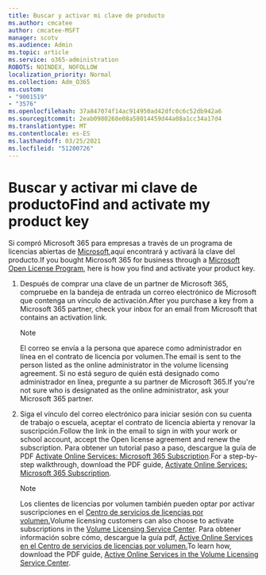 ```yaml
---
title: Buscar y activar mi clave de producto
ms.author: cmcatee
author: cmcatee-MSFT
manager: scotv
ms.audience: Admin
ms.topic: article
ms.service: o365-administration
ROBOTS: NOINDEX, NOFOLLOW
localization_priority: Normal
ms.collection: Adm_O365
ms.custom:
- "9001519"
- "3576"
ms.openlocfilehash: 37a847074f14ac914950ad42dfc0c6c52db942a6
ms.sourcegitcommit: 2eab0980268e08a58014459d44a08a1cc34a17d4
ms.translationtype: MT
ms.contentlocale: es-ES
ms.lasthandoff: 03/25/2021
ms.locfileid: "51200726"
---
```

# <a name="find-and-activate-my-product-key"></a><span data-ttu-id="45a72-102">Buscar y activar mi clave de producto</span><span class="sxs-lookup"><span data-stu-id="45a72-102">Find and activate my product key</span></span>

<span data-ttu-id="45a72-103">Si compró Microsoft 365 para empresas a través de un programa de licencias abiertas de [Microsoft,](https://go.microsoft.com/fwlink/p/?LinkID=613298)aquí encontrará y activará la clave del producto.</span><span class="sxs-lookup"><span data-stu-id="45a72-103">If you bought Microsoft 365 for business through a [Microsoft Open License Program](https://go.microsoft.com/fwlink/p/?LinkID=613298), here is how you find and activate your product key.</span></span>

1. <span data-ttu-id="45a72-104">Después de comprar una clave de un partner de Microsoft 365, compruebe en la bandeja de entrada un correo electrónico de Microsoft que contenga un vínculo de activación.</span><span class="sxs-lookup"><span data-stu-id="45a72-104">After you purchase a key from a Microsoft 365 partner, check your inbox for an email from Microsoft that contains an activation link.</span></span>

    > [!NOTE]
    > <span data-ttu-id="45a72-105">El correo se envía a la persona que aparece como administrador en línea en el contrato de licencia por volumen.</span><span class="sxs-lookup"><span data-stu-id="45a72-105">The email is sent to the person listed as the online administrator in the volume licensing agreement.</span></span> <span data-ttu-id="45a72-106">Si no está seguro de quién está designado como administrador en línea, pregunte a su partner de Microsoft 365.</span><span class="sxs-lookup"><span data-stu-id="45a72-106">If you're not sure who is designated as the online administrator, ask your Microsoft 365 partner.</span></span>
1. <span data-ttu-id="45a72-107">Siga el vínculo del correo electrónico para iniciar sesión con su cuenta de trabajo o escuela, aceptar el contrato de licencia abierta y renovar la suscripción.</span><span class="sxs-lookup"><span data-stu-id="45a72-107">Follow the link in the email to sign in with your work or school account, accept the Open license agreement and renew the subscription.</span></span> <span data-ttu-id="45a72-108">Para obtener un tutorial paso a paso, descargue la guía de PDF [Activate Online Services: Microsoft 365 Subscription](https://go.microsoft.com/fwlink/p/?LinkId=618100).</span><span class="sxs-lookup"><span data-stu-id="45a72-108">For a step-by-step walkthrough, download the PDF guide, [Activate Online Services: Microsoft 365 Subscription](https://go.microsoft.com/fwlink/p/?LinkId=618100).</span></span>

    > [!NOTE]
    > <span data-ttu-id="45a72-109">Los clientes de licencias por volumen también pueden optar por activar suscripciones en el [Centro de servicios de licencias por volumen.](https://go.microsoft.com/fwlink/p/?LinkID=282016)</span><span class="sxs-lookup"><span data-stu-id="45a72-109">Volume licensing customers can also choose to activate subscriptions in the [Volume Licensing Service Center](https://go.microsoft.com/fwlink/p/?LinkID=282016).</span></span> <span data-ttu-id="45a72-110">Para obtener información sobre cómo, descargue la guía pdf, [Active Online Services en el Centro de servicios de licencias por volumen.](https://go.microsoft.com/fwlink/p/?LinkId=618096)</span><span class="sxs-lookup"><span data-stu-id="45a72-110">To learn how, download the PDF guide, [Active Online Services in the Volume Licensing Service Center](https://go.microsoft.com/fwlink/p/?LinkId=618096).</span></span>